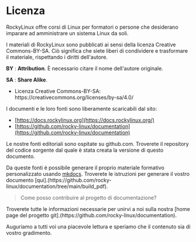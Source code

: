 # Licenza

RockyLinux offre corsi di Linux per formatori o persone che desiderano imparare ad amministrare un sistema Linux da soli.

I materiali di RockyLinux sono pubblicati ai sensi della licenza Creative Commons-BY-SA. Ciò significa che siete liberi di condividere e trasformare il materiale, rispettando i diritti dell'autore.

**BY** : **Attribution**. È necessario citare il nome dell'autore originale.

**SA** : **Share Alike**.

- Licenza Creative Commons-BY-SA:
  https\://creativecommons.org/licenses/by-sa/4.0/

I documenti e le loro fonti sono liberamente scaricabili dal sito:

- [https://docs.rockylinux.org](https://docs.rockylinux.org/)
- [https://github.com/rocky-linux/documentation](https://github.com/rocky-linux/documentation)

Le nostre fonti editoriali sono ospitate su github.com. Troverete il repository del codice sorgente dal quale è stata creata la versione di questo documento.

Da queste fonti è possibile generare il proprio materiale formativo personalizzato usando [mkdocs](https://www.mkdocs.org/). Troverete le istruzioni per generare il vostro documento \[qui].(https\://github.com/rocky-linux/documentation/tree/main/build\_pdf).

> Come posso contribuire al progetto di documentazione?

Troverete tutte le informazioni necessarie per unirvi a noi sulla nostra \[home page del progetto git].(https\://github.com/rocky-linux/documentation).

Auguriamo a tutti voi una piacevole lettura e speriamo che il contenuto sia di vostro gradimento.

